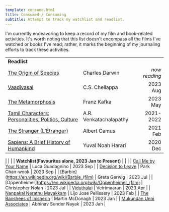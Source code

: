 ```yaml
---
template: consume.html
title: Consumed / Consuming
subtitle: Attempt to track my watchlist and readlist.
---
```


I'm currently endeavoring to keep a record of my film and book-related activities. It's worth noting that this list doesn't encompass all the films I've watched or books I've read; rather, it marks the beginning of my journaling efforts to track these activities.

| | | |
| :--- | --- | ---: |
| **Readlist** | | |
| [The Origin of Species](https://www.goodreads.com/book/show/1822439) | Charles Darwin | _now reading_ |
| [Vaadivasal](https://www.goodreads.com/book/show/15745474-vaadivaasal) | C.S. Chellappa | 2023 Aug |
| [The Metamorphosis](https://en.wikipedia.org/wiki/The_Metamorphosis) | Franz Kafka | 2023 May |
| [Tamil Characters: Personalities, Politics, Culture](https://www.goodreads.com/book/show/43600150-tamil-characters) | A.R. Venkatachalapathy | 2021-2022 |
| [The Stranger (L'Étranger) ](https://en.wikipedia.org/wiki/The_Stranger_(Camus_novel)) | Albert Camus | 2021 Feb |
| [Sapiens: A Brief History of Humankind ](https://en.wikipedia.org/wiki/Sapiens:_A_Brief_History_of_Humankind) | 	Yuval Noah Harari | 2020 Dec |
|
|
|
| **Watchlist(Favourites alone, 2023 Jan to Present)** | | |
| [Call Me by Your Name](https://en.wikipedia.org/wiki/Call_Me_by_Your_Name_(film)) | Luca Guadagnino | 2023 Sep |
| [Decision to Leave](https://en.wikipedia.org/wiki/Decision_to_Leave) | Park Chan-wook | 2023 Sep |
| [Barbie](https://en.wikipedia.org/wiki/Barbie_(film) | Greta Gerwig | 2023 Jul |
| [Oppenheimer](https://en.wikipedia.org/wiki/Oppenheimer_(film) | Christopher Nolan | 2023 Jul |
| [Viduthalai](https://en.wikipedia.org/wiki/Viduthalai_Part_1) | Vetrimaaran | 2023 Apr |
| [Nanpakal Nerathu Mayakkam](https://en.wikipedia.org/wiki/Nanpakal_Nerathu_Mayakkam) | Lijo Jose Pellissery | 2023 Feb |
| [The Banshees of Inisherin](https://en.wikipedia.org/wiki/The_Banshees_of_Inisherin) | Martin McDonagh | 2023 Jan |
| [Mukundan Unni Associates](https://en.wikipedia.org/wiki/Mukundan_Unni_Associates) | 	Abhinav Sunder Nayak | 2023 Jan |
